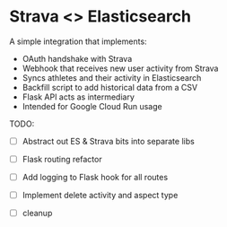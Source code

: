 # Strava <> Elasticsearch
A simple integration that implements:
* OAuth handshake with Strava
* Webhook that receives new user activity from Strava
* Syncs athletes and their activity in Elasticsearch
* Backfill script to add historical data from a CSV
* Flask API acts as intermediary
* Intended for Google Cloud Run usage


TODO:
- [ ] Abstract out ES & Strava bits into separate libs
- [ ] Flask routing refactor
- [ ] Add logging to Flask hook for all routes
- [ ] Implement delete activity and aspect type
- [ ] cleanup
  